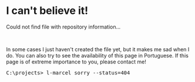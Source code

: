 <div valing="top">
  <h1>I can't believe it!</h1>
  <p>Could not find file with repository information...</p>
</div>

<br/>

<p>In some cases I just <span>haven't created the file</span> yet, but it makes me sad when I do. You can also try to see the availability of this page in <span>Portuguese</span>. If this page is of extreme importance to you, please contact me!</p>

<pre>
C:\projects> <span>l-marcel</span> sorry --status=404
</pre>
